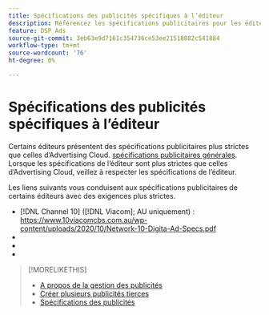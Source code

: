 ```yaml
---
title: Spécifications des publicités spécifiques à l’éditeur
description: Référencez les spécifications publicitaires pour les éditeurs pris en charge.
feature: DSP Ads
source-git-commit: 3eb63e9d7161c354736ce53ee21518882c541884
workflow-type: tm+mt
source-wordcount: '76'
ht-degree: 0%

---
```


# Spécifications des publicités spécifiques à l’éditeur

Certains éditeurs présentent des spécifications publicitaires plus strictes que celles d’Advertising Cloud. [spécifications publicitaires générales](/help/dsp/assets/ad-specs.pdf).  Lorsque les spécifications de l’éditeur sont plus strictes que celles d’Advertising Cloud, veillez à respecter les spécifications de l’éditeur.

Les liens suivants vous conduisent aux spécifications publicitaires de certains éditeurs avec des exigences plus strictes.

* [!DNL Channel 10] ([!DNL Viacom]; AU uniquement) : https://www.10viacomcbs.com.au/wp-content/uploads/2020/10/Network-10-Digita-Ad-Specs.pdf
* 
   [!DNL CBS Interactive Advanced Media]: https://cbsinteractive.com/advertising/ad-specs/list/cbs-interactive-advanced-media
* 
   [!DNL Hulu]: https://advertising.hulu.com/ad-products/video-commercial
* 

   [!DNL NBCUniversal]: https://together.nbcuni.com/nbcu-creative-guidelines

>[!MORELIKETHIS]
>
>* [A propos de la gestion des publicités](ad-about.md)
>* [Créer plusieurs publicités tierces](ad-create-multiple.md)
>* [Spécifications des publicités](/help/dsp/assets/ad-specs.pdf)

